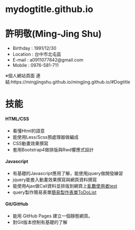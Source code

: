 # mydogtitle.github.io
 <h1>許明敬(Ming-Jing Shu)</h1>
 <ul>
  <li>Birthday : 1991/12/30</li>
  <li>Location : 台中市北屯區</li>
  <li>E-mail : a0911077842@gmail.com</li>
  <li>Mobile : 0976-581-711</li>
 </ul>
   ※個人網站頁面
   連結:https://mingjingshu.github.io/mingjing.github.io/#Dogtitle
 </br>
 <h1>技能</h1>
 <h4>HTML/CSS</h4>
 <ul>
  <li>看懂Html的語意</li>
  <li>能使用Less/Scss預處理器做編成</li>
  <li>CSS動畫效果撰寫</li>
  <li>套用Bootstrap4做排版與Rwd響應式設計</li>
 </ul>
 
 <h4>Javascript</h4>
  <ul>
  <li>有基礎的Javascript應用了解，能使用jquery做開發練習</li>
  <li>jquery能套入動畫效果撰寫與網頁資料撰寫</li>
  <li>能使用Ajax做Call資料並排版到網頁上<a href="https://codepen.io/TTisDog/pen/ExYvbOm" target="_blank" title="亂數使用者">亂數使用者test</a>   </li>
 <li>query製作簡易表單<a href="https://codepen.io/TTisDog/pen/ExYvbOm" target="_blank" title="ToDoList">簡易製作表單ToDoList</a></li>
 </ul>
 
 <h4>Git/GitHub</h4>
  <ul>
  <li>能用 GitHub Pages 建立一個靜態網頁。</li>
  <li>對Git版本控制有基礎的了解</li>
 </ul>
 
 
 

